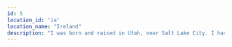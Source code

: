 ```yaml
---
id: 5
location_id: 'ie'
location_name: "Ireland"
description: "I was born and raised in Utah, near Salt Lake City. I have traveled to numerous cities in the US; including: New York City, Seattle, San Francisco, Los Angeles, Long Beach, Las Vegas, Philadelphia, Washington D.C., and more"
---
```


